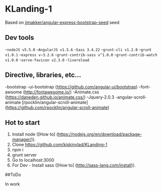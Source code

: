 # KLanding-1

Based on [jimakker/angular-express-bootstrap-seed](https://github.com/jimakker/angular-express-bootstrap-seed) seed

## Dev tools 

-`nodeJS v5.5.0`
-`AngularJS v1.5.6`
-`Sass 3.4.22`
-`grunt-cli v1.2.0`
-`grunt v1.0.1`
-`express v~3.2.6`
-`grunt-contrib-sass v^1.0.0`
-`grunt-contrib-watch v1.0.0`
-`serve-favicon v2.3.0`
-`livereload`

## Directive, libraries, etc...

-bootstrap
-ui-bootstrap (https://github.com/angular-ui/bootstrap)
-font-awsome (http://fontawesome.io/)
-Animate.css (https://daneden.github.io/animate.css/)
-Jquery-2.0.3
-angular-scroll-animate [rpocklin/angular-scroll-animate] (https://github.com/rpocklin/angular-scroll-animate)

## Hot to start
1. Install node ([How to] (https://nodejs.org/en/download/package-manager/)).
2. Clone https://github.com/kiskinvlad/KLanding-1
3. npm i
4. grunt server
5. Go to localhost:3000
6. For Dev - Install sass ([How to] (http://sass-lang.com/install)).
 
##ToDo

In work
